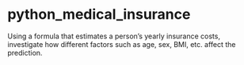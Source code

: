 # python_medical_insurance
Using a formula that estimates a person’s yearly insurance costs, investigate how different factors such as age, sex, BMI, etc. affect the prediction.
